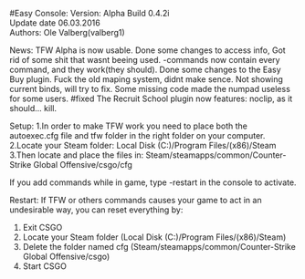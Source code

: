 #Easy Console:
Version: Alpha Build 0.4.2i<br>
Update date 06.03.2016<br>
Authors: Ole Valberg(valberg1)

News: TFW Alpha is now usable.
Done some changes to access info,
Got rid of some shit that wasnt beeing used.
-commands now contain every command, and they work(they should).
 Done some changes to the Easy Buy plugin.
Fuck the old maping system, didnt make sence.
Not showing current binds, will try to fix.
Some missing code made the numpad useless for some users. #fixed
The Recruit School plugin now features:
noclip, as it should...
kill.

Setup:
1.In order to make TFW work you need to place both the autoexec.cfg file and tfw folder in the right folder on your computer.
2.Locate your Steam folder: Local Disk (C:)/Program Files/(x86)/Steam
3.Then locate and place the files in: Steam/steamapps/common/Counter-Strike Global Offensive/csgo/cfg

If you add commands while in game, type -restart in the console to activate.

Restart:
If TFW or others commands causes your game to act in an undesirable way, you can reset everything by:
1. Exit CSGO
2. Locate your Steam folder (Local Disk (C:)/Program Files/(x86)/Steam)
3. Delete the folder named cfg (Steam/steamapps/common/Counter-Strike Global Offensive/csgo)
4. Start CSGO
